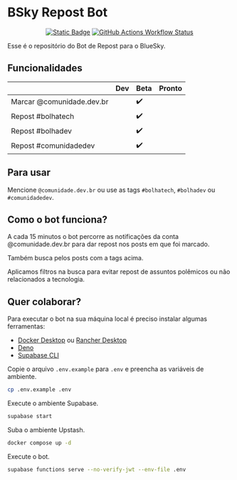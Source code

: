 # BSky Repost Bot

<div align="center">

[![Static Badge](https://img.shields.io/badge/Made%20with%20Deno-000000?style=for-the-badge&logo=deno)](https://deno.com/)
[![GitHub Actions Workflow Status](https://img.shields.io/github/actions/workflow/status/daniloraisi/bsky-repost-bot/deploy-function.yml?branch=main&style=for-the-badge&logo=bluesky&label=comunidade.dev.br)](https://bsky.app/profile/comunidade.dev.br)

</div>

Esse é o repositório do Bot de Repost para o BlueSky.

## Funcionalidades

|                           | Dev | Beta               | Pronto |
| ------------------------- | --- | ------------------ | ------ |
| Marcar @comunidade.dev.br |     | :heavy_check_mark: |        |
| Repost #bolhatech         |     | :heavy_check_mark: |        |
| Repost #bolhadev          |     | :heavy_check_mark: |        |
| Repost #comunidadedev     |     | :heavy_check_mark: |        |

## Para usar

Mencione `@comunidade.dev.br` ou use as tags `#bolhatech`, `#bolhadev` ou `#comunidadedev`.

## Como o bot funciona?

A cada 15 minutos o bot percorre as notificações da conta @comunidade.dev.br para
dar repost nos posts em que foi marcado.

Também busca pelos posts com a tags acima.

Aplicamos filtros na busca para evitar repost de assuntos polêmicos ou não relacionados
a tecnologia.

## Quer colaborar?

Para executar o bot na sua máquina local é preciso instalar algumas ferramentas:

- [Docker Desktop](https://www.docker.com/products/docker-desktop) ou [Rancher Desktop](https://rancherdesktop.io/)
- [Deno](https://deno.land/)
- [Supabase CLI](https://supabase.io/docs/guides/cli)

Copie o arquivo `.env.example` para `.env` e preencha as variáveis de ambiente.

```bash
cp .env.example .env
```

Execute o ambiente Supabase.

```bash
supabase start
```

Suba o ambiente Upstash.

```bash
docker compose up -d
```

Execute o bot.

```bash
supabase functions serve --no-verify-jwt --env-file .env
```
